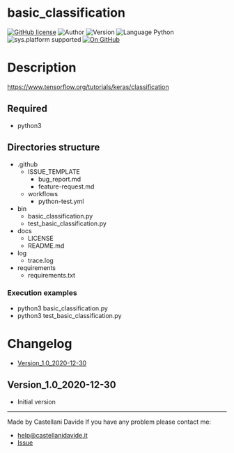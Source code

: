 # basic_classification
[![GitHub license](https://img.shields.io/badge/license-GNU-green?style=flat)](https://github.com/CastellaniDavide/cpp-basic_classification/blob/master/LICENSE) ![Author](https://img.shields.io/badge/author-Castellani%20Davide-green?style=flat) ![Version](https://img.shields.io/badge/version-v1.0-blue?style=flat) ![Language Python](https://img.shields.io/badge/language-Python-yellowgreen?style=flat) ![sys.platform supported](https://img.shields.io/badge/OS%20platform%20supported-Linux,%20Windows%20&%20Mac%20OS-blue?style=flat) [![On GitHub](https://img.shields.io/badge/on%20GitHub-True-green?style=flat&logo=github)](https://github.com/CastellaniDavide/basic_classification)

# Description
https://www.tensorflow.org/tutorials/keras/classification

## Required
 - python3
 
## Directories structure
 - .github
   - ISSUE_TEMPLATE
     - bug_report.md
     - feature-request.md
   - workflows
     - python-test.yml
 - bin
   - basic_classification.py
   - test_basic_classification.py
 - docs
   - LICENSE
   - README.md
 - log
   - trace.log
 - requirements
   - requirements.txt
   
### Execution examples
 - python3 basic_classification.py
 - python3 test_basic_classification.py

# Changelog
 - [Version_1.0_2020-12-30](#Version_10_2020-12-30)

## Version_1.0_2020-12-30
 - Initial version

---
Made by Castellani Davide 
If you have any problem please contact me:
- help@castellanidavide.it
- [Issue](https://github.com/CastellaniDavide/basic_classification/issues)
